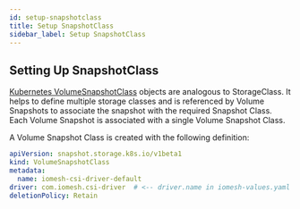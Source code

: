 ```yaml
---
id: setup-snapshotclass
title: Setup SnapshotClass
sidebar_label: Setup SnapshotClass
---
```


## Setting Up SnapshotClass

[Kubernetes VolumeSnapshotClass](https://kubernetes.io/docs/concepts/storage/volume-snapshot-classes/) objects are analogous to StorageClass. It helps to define multiple storage classes and is referenced by Volume Snapshots to associate the snapshot with the required Snapshot Class. Each Volume Snapshot is associated with a single Volume Snapshot Class.

A Volume Snapshot Class is created with the following definition:

```yaml
apiVersion: snapshot.storage.k8s.io/v1beta1
kind: VolumeSnapshotClass
metadata:
  name: iomesh-csi-driver-default
driver: com.iomesh.csi-driver  # <-- driver.name in iomesh-values.yaml
deletionPolicy: Retain
```

